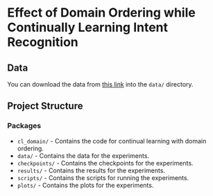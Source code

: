 # Effect of Domain Ordering while Continually Learning Intent Recognition

## Data
You can download the data from [this link](https://drive.google.com/drive/folders/1pXeovJPAIEjNBxVMxsskGoKa3xqwgHS2?usp=share_link) into the `data/` directory.

## Project Structure
### Packages
- `cl_domain/` - Contains the code for continual learning with domain ordering.
- `data/` - Contains the data for the experiments.
- `checkpoints/` - Contains the checkpoints for the experiments.
- `results/` - Contains the results for the experiments.
- `scripts/` - Contains the scripts for running the experiments.
- `plots/` - Contains the plots for the experiments.


